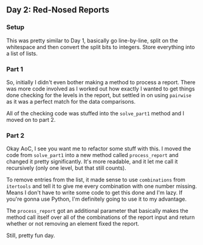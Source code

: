 ## Day 2: Red-Nosed Reports

### Setup

This was pretty similar to Day 1, basically go line-by-line, split on the whitespace and then convert the split bits to integers.  Store everything into a list of lists.

### Part 1

So, initially I didn't even bother making a method to process a report.  There was more code involved as I worked out how exactly I wanted to get things done checking for the levels in the report, but settled in on using `pairwise` as it was a perfect match for the data comparisons.

All of the checking code was stuffed into the `solve_part1` method and I moved on to part 2.

### Part 2

Okay AoC, I see you want me to refactor some stuff with this.  I moved the code from `solve_part1` into a new method called `process_report` and changed it pretty significantly.  It's more readable, and it let me call it recursively (only one level, but that still counts).

To remove entries from the list, it made sense to use `combinations` from `itertools` and tell it to give me every combination with one number missing.  Means I don't have to write some code to get this done and I'm lazy.  If you're gonna use Python, I'm definitely going to use it to my advantage.

The `process_report` got an additional parameter that basically makes the method call itself over all of the combinations of the report input and return whether or not removing an element fixed the report.

Still, pretty fun day.